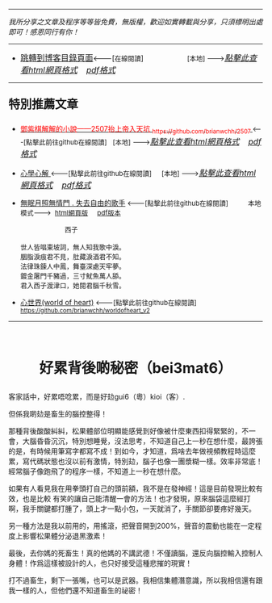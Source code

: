 ***
*我所分享之文章及程序等等皆免費，無版權，歡迎如實轉載與分享，只須標明出處即可！感恩同行有你！* 
****
- [<font size=3>跳轉到博客目錄頁面</font>](../../tableOfContent.md)<---[<font size=2>在線閱讀</font>]&nbsp;&nbsp; &nbsp; &nbsp; &nbsp; &nbsp; &nbsp; &nbsp; &nbsp; &nbsp;&nbsp; &nbsp;  <font size=2> [本地] ---></font><font size=3>[*_點擊此查看html網頁格式_*](../../tableOfContent.html)&nbsp; &nbsp; [*_pdf格式_*](../../tableOfContent.md.pdf)</font>
****

### <p style="font-size: 23px; font-weight:900;">特別推薦文章</p>

- [<font color=red> 鄧紫棋解解的小說——2507抬上帝入天坑 <sub>https://github.com/brianwchh/2507 </sub></font>](https://github.com/brianwchh/worldofheart_v2/blob/main/md_and_html/%E9%84%A7%E7%B4%AB%E6%A3%8B%E8%A7%A3%E8%A7%A3%E7%9A%84%E5%B0%8F%E8%AA%AA%E2%80%94%E2%80%942507%E6%8A%AC%E4%B8%8A%E5%B8%9D%E5%85%A5%E5%A4%A9%E5%9D%91.md)<font size=2><---[點擊此前往github在線閱讀]</font>&nbsp;&nbsp; <font size=2> [本地] ---></font><font size=3>[*_點擊此查看html網頁格式_*](../../md_and_html/鄧紫棋解解的小說——2507抬上帝入天坑.html)&nbsp; &nbsp; [*_pdf格式_*](../../md_and_html/鄧紫棋解解的小說——2507抬上帝入天坑.md.pdf)</font> 

- [<font  > 心學心解 </font>](https://github.com/brianwchh/worldofheart_v2/blob/main/md_and_html/%E5%BF%83%E5%AD%B8%E6%96%B0%E8%A7%A3.md)<font size=2><---[點擊此前往github在線閱讀]</font>&nbsp;&nbsp; &nbsp;   <font size=2> [本地] ---></font><font size=3>[*_點擊此查看html網頁格式_*](../../心學新解.html)&nbsp; &nbsp; [*_pdf格式_*](../../心學新解.md.pdf)</font> 

- [<font  >無眠月照無情門 . 失去自由的歌手</font>](https://github.com/brianwchh/worldofheart_v2/blob/main/md_and_html/%E7%84%A1%E7%9C%A0%E6%9C%88%E7%85%A7%E7%84%A1%E6%83%85%E9%96%80.md)<font size=2> <---[點擊此前往github在線閱讀]</font> &nbsp;&nbsp;&nbsp;&nbsp;&nbsp;&nbsp;&nbsp;&nbsp; <font size=2>本地模式---> &nbsp;[html網頁版](../../md_and_html/無眠月照無情門.html) &nbsp;&nbsp;&nbsp; [pdf版本](../../md_and_html/無眠月照無情門.md.pdf) </font>

    <p><font size=2>&nbsp; &nbsp; &nbsp; &nbsp; &nbsp; &nbsp; &nbsp; &nbsp; &nbsp; &nbsp; &nbsp; &nbsp; 西子</br></br>世人皆唱東坡詞，無人知我歌中淚。</br>胭脂淚痕君不見，肚藏淚酒君不知。</br>法律珠鍊人中鳳，舞臺深處天牢夢。</br>鍍金屠門千豬過，三寸魷魚萬人舔。</br>君入西子渡津口，她閱君腦千秋雪。</font></p>
    
- [<font  >心世界(world of heart)</font>](https://github.com/brianwchh/worldofheart_v2)<font size=2> <---[點擊此前往github在線閱讀]</font> <sub> https://github.com/brianwchh/worldofheart_v2 </sub>

   

****




</br>

# <p align="center"> 好累背後啲秘密（bei3mat6）    </p>


客家話中，好累唔唸累，而是好攰gui6（粵）kioi（客）.   

但係我啲攰是畜生的腦控整得！   

那種背後酸酸糾糾，松果體部位明顯能感覺到好像被什麼東西扣得緊緊的，不一會，大腦昏昏沉沉，特別想睡覺，沒法思考，不知道自己上一秒在想什麼，最誇張的是，有時候用筆寫字都寫不成！到如今，才知道，爲啥去年做視頻教程時這麼累，寫代碼狀態也沒以前有激情，特別攰，腦子也像一團漿糊一樣。效率非常底！經常腦子像跑飛了的程序一樣，不知道上一秒在想什麼。   

如果有人看見我在用拳頭打自己的頭前額，我不是在發神經！這是目前發現比較有效，也是比較
有笑的讓自己能清醒一會的方法！也才發現，原來腦袋這麼經打啊，我手關鍵都打腫了，頭上才一點小包，一天就消了，手關節卻要疼好幾天。   

另一種方法是我以前用的，用搖滾，把聲音開到200%，聲音的震動也能在一定程度上影響松果體分泌退黑激素！

最後，去你媽的死畜生！真的他媽的不講武德！不僅讀腦，還反向腦控輸入控制人身體！作爲這樣被設計的人，也只好接受這種悲摧的現實！

打不過畜生，剩下一張嘴，也可以是武器。我相信集體潛意識，所以我相信還有跟我一樣的人，但他們還不知道畜生的祕密！


